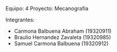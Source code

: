 Equipo: 4
Proyecto: Mecanografia

Integrantes:
- Carmona Balbuena Abraham (19320911)
- Braulio Hernandez Zavaleta (19320985)
- Samuel Carmona Balbuena (19320912)
